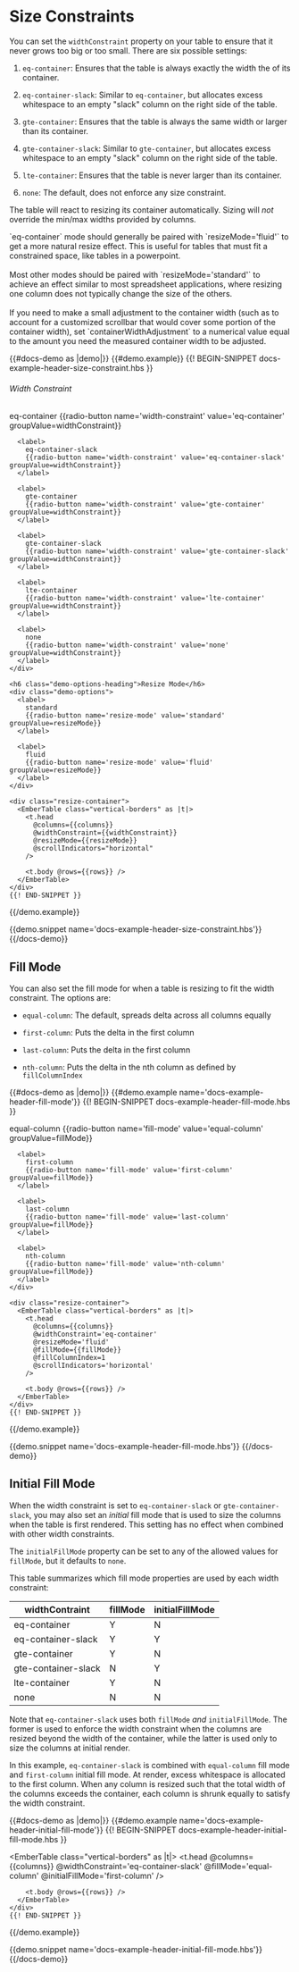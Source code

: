 # Size Constraints

You can set the `widthConstraint` property on your table to ensure that it never
grows too big or too small. There are six possible settings:

1. `eq-container`: Ensures that the table is always exactly the width the of its
container.

2. `eq-container-slack`: Similar to `eq-container`, but allocates excess whitespace to an empty "slack" column on the right side of the table.

3. `gte-container`: Ensures that the table is always the same width or larger than its container.

4. `gte-container-slack`: Similar to `gte-container`, but allocates excess whitespace to an empty "slack" column on the right side of the table.

5. `lte-container`: Ensures that the table is never larger than its container.

6. `none`: The default, does not enforce any size constraint.

The table will react to resizing its container automatically. Sizing will _not_
override the min/max widths provided by columns.

<aside>
  `eq-container` mode should generally be paired with `resizeMode='fluid'` to
  get a more natural resize effect. This is useful for tables that must fit
  a constrained space, like tables in a powerpoint.
  <br><br>
  Most other modes should be paired with `resizeMode='standard'` to achieve an effect similar to most spreadsheet applications, where resizing one column does not typically change the size of the others.
  <br><br>
  If you need to make a small adjustment to the container width (such as to
  account for a customized scrollbar that would cover some portion of the
  container width), set `containerWidthAdjustment` to a numerical value equal to
  the amount you need the measured container width to be adjusted.
</aside>

{{#docs-demo as |demo|}}
  {{#demo.example}}
    {{! BEGIN-SNIPPET docs-example-header-size-constraint.hbs }}
    <h6 class="demo-options-heading">Width Constraint</h6>
    <div class="demo-options">
      <label>
        eq-container
        {{radio-button name='width-constraint' value='eq-container' groupValue=widthConstraint}}
      </label>

      <label>
        eq-container-slack
        {{radio-button name='width-constraint' value='eq-container-slack' groupValue=widthConstraint}}
      </label>

      <label>
        gte-container
        {{radio-button name='width-constraint' value='gte-container' groupValue=widthConstraint}}
      </label>

      <label>
        gte-container-slack
        {{radio-button name='width-constraint' value='gte-container-slack' groupValue=widthConstraint}}
      </label>

      <label>
        lte-container
        {{radio-button name='width-constraint' value='lte-container' groupValue=widthConstraint}}
      </label>

      <label>
        none
        {{radio-button name='width-constraint' value='none' groupValue=widthConstraint}}
      </label>
    </div>

    <h6 class="demo-options-heading">Resize Mode</h6>
    <div class="demo-options">
      <label>
        standard
        {{radio-button name='resize-mode' value='standard' groupValue=resizeMode}}
      </label>

      <label>
        fluid
        {{radio-button name='resize-mode' value='fluid' groupValue=resizeMode}}
      </label>
    </div>

    <div class="resize-container">
      <EmberTable class="vertical-borders" as |t|>
        <t.head
          @columns={{columns}}
          @widthConstraint={{widthConstraint}}
          @resizeMode={{resizeMode}}
          @scrollIndicators="horizontal"
        />

        <t.body @rows={{rows}} />
      </EmberTable>
    </div>
    {{! END-SNIPPET }}
  {{/demo.example}}

  {{demo.snippet name='docs-example-header-size-constraint.hbs'}}
{{/docs-demo}}

## Fill Mode

You can also set the fill mode for when a table is resizing to fit the width
constraint. The options are:

* `equal-column`: The default, spreads delta across all columns equally

* `first-column`: Puts the delta in the first column

* `last-column`: Puts the delta in the first column

* `nth-column`: Puts the delta in the nth column as defined by `fillColumnIndex`

{{#docs-demo as |demo|}}
  {{#demo.example name='docs-example-header-fill-mode'}}
    {{! BEGIN-SNIPPET docs-example-header-fill-mode.hbs }}
    <div class="demo-options">
      <label>
        equal-column
        {{radio-button name='fill-mode' value='equal-column' groupValue=fillMode}}
      </label>

      <label>
        first-column
        {{radio-button name='fill-mode' value='first-column' groupValue=fillMode}}
      </label>

      <label>
        last-column
        {{radio-button name='fill-mode' value='last-column' groupValue=fillMode}}
      </label>

      <label>
        nth-column
        {{radio-button name='fill-mode' value='nth-column' groupValue=fillMode}}
      </label>
    </div>

    <div class="resize-container">
      <EmberTable class="vertical-borders" as |t|>
        <t.head
          @columns={{columns}}
          @widthConstraint='eq-container'
          @resizeMode='fluid'
          @fillMode={{fillMode}}
          @fillColumnIndex=1
          @scrollIndicators='horizontal'
        />

        <t.body @rows={{rows}} />
      </EmberTable>
    </div>
    {{! END-SNIPPET }}
  {{/demo.example}}

  {{demo.snippet name='docs-example-header-fill-mode.hbs'}}
{{/docs-demo}}

## Initial Fill Mode

When the width constraint is set to `eq-container-slack` or `gte-container-slack`, you may also set an _initial_ fill mode that is used to size the columns when the table is first rendered. This setting has no effect when combined with other width constraints.

The `initialFillMode` property can be set to any of the allowed values for `fillMode`, but it defaults to `none`.

This table summarizes which fill mode properties are used by each width constraint:

<table class="info-table">
  <thead>
    <th>widthContraint</th>
    <th>fillMode</th>
    <th>initialFillMode</th>
  </thead>
  <tbody>
    <tr>
      <td>eq-container</td>
      <td class="center highlight">Y</td>
      <td class="center">N</td>
    </tr>
    <tr>
      <td>eq-container-slack</td>
      <td class="center highlight">Y</td>
      <td class="center highlight">Y</td>
    </tr>
    <tr>
      <td>gte-container</td>
      <td class="center highlight">Y</td>
      <td class="center">N</td>
    </tr>
    <tr>
      <td>gte-container-slack</td>
      <td class="center">N</td>
      <td class="center highlight">Y</td>
    </tr>
    <tr>
      <td>lte-container</td>
      <td class="center highlight">Y</td>
      <td class="center">N</td>
    </tr>
    <tr>
      <td>none</td>
      <td class="center">N</td>
      <td class="center">N</td>
    </tr>
  </tbody>
</table>

Note that `eq-container-slack` uses both `fillMode` _and_ `initialFillMode`. The former is used to enforce the width constraint when the columns are resized beyond the width of the container, while the latter is used only to size the columns at initial render.

In this example, `eq-container-slack` is combined with `equal-column` fill mode and `first-column` initial fill mode. At render, excess whitespace is allocated to the first column. When any column is resized such that the total width of the columns exceeds the container, each column is shrunk equally to satisfy the width constraint.

{{#docs-demo as |demo|}}
  {{#demo.example name='docs-example-header-initial-fill-mode'}}
    {{! BEGIN-SNIPPET docs-example-header-initial-fill-mode.hbs }}
    <div class="resize-container w-100">
      <EmberTable class="vertical-borders" as |t|>
        <t.head
          @columns={{columns}}
          @widthConstraint='eq-container-slack'
          @fillMode='equal-column'
          @initialFillMode='first-column'
        />

        <t.body @rows={{rows}} />
      </EmberTable>
    </div>
    {{! END-SNIPPET }}
  {{/demo.example}}

  {{demo.snippet name='docs-example-header-initial-fill-mode.hbs'}}
{{/docs-demo}}